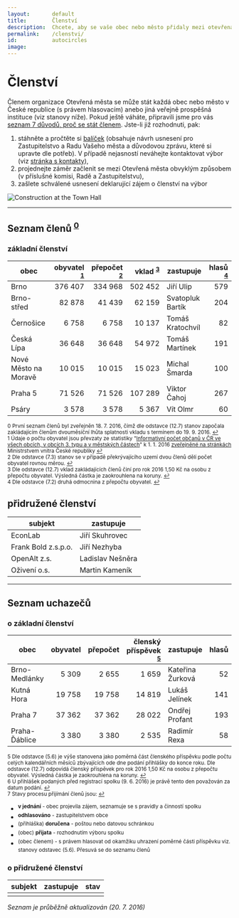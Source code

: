 ```yaml
---
layout:       default
title:        Členství
description:  Chcete, aby se vaše obec nebo město přidaly mezi otevřená města?
permalink:    /clenstvi/
id:           autocircles
image:
---
```


# Členství
Členem organizace Otevřená města se může stát každá obec nebo město v České republice (s právem hlasovacím) anebo jiná veřejně prospěšná instituce (viz stanovy níže). Pokud ještě váháte, připravili jsme pro vás [seznam 7 důvodů, proč se stát členem](/clenstvi/motivace/). Jste-li již rozhodnuti, pak:

1. stáhněte a pročtěte si [balíček](/balicek/) (obsahuje návrh usnesení pro Zastupitelstvo a Radu Vašeho města a důvodovou zprávu, které si upravte dle potřeb). V případě nejasností neváhejte kontaktovat výbor (viz [stránka s kontakty](/kontakty/)),
2. projednejte záměr začlenit se mezi Otevřená města obvyklým způsobem (v příslušné komisi, Radě a Zastupitelstvu),
3. zašlete schválené usnesení deklarující zájem o členství na výbor

![Construction at the Town Hall](/media/thumbnails/construction.jpg)

----

## Seznam členů <sup id="a0">[0](#f0)</sup>

### základní členství

obec | obyvatel <sup id="a1">[1](#f1)</sup> | přepočet <sup id="a2">[2](#f2)</sup> | vklad <sup id="a3">[3](#f3)</sup> | zastupuje | hlasů <sup id="a4">[4](#f4)</sup>
--- | ---:| ---:| ---:| --- | ---:
Brno | 376 407 | 334 968 | 502 452 | Jiří Ulip | 579
Brno-střed | 82 878 | 41 439 | 62 159 | Svatopluk Bartík | 204
Černošice | 6 758 | 6 758 | 10 137 | Tomáš Kratochvíl | 82
Česká Lípa | 36 648 | 36 648 | 54 972 | Tomáš Martínek | 191
Nové Město na Moravě | 10 015 | 10 015 | 15 023 | Michal Šmarda | 100
Praha 5 | 71 526 | 71 526 | 107 289 | Viktor Čahoj | 267
Psáry | 3 578 | 3 578 | 5 367 | Vít Olmr | 60

<sup><span id="f0">0</span> První seznam členů byl zveřejněn 18. 7. 2016, čímž dle odstavce (12.7) stanov započala zakládajícím členům dvouměsíční lhůta splatnosti vkladu s termínem do 19. 9. 2016. [↩](#a0)  
<span id="f1">1</span> Údaje o počtu obyvatel jsou převzaty ze statistiky "[Informativní počet občanů v ČR ve všech obcích, v obcích 3. typu a v městských částech](http://www.mvcr.cz/soubor/pocty-obyvatel-v-obcich-cr-pocet-obyvatel-k-1-1-2016-xls.aspx)" k 1. 1. 2016 [zveřejněné na stránkách](http://www.mvcr.cz/clanek/statistiky-pocty-obyvatel-v-obcich.aspx) Ministrstvem vnitra České republiky [↩](#a1)   
<span id="f2">2</span> Dle odstavce (7.3) stanov se v případě překrývajícího uzemí dvou členů dělí počet obyvatel rovnou měrou. [↩](#a2)   
<span id="f3">3</span> Dle odstavce (12.7) vklad zakládajících členů činí pro rok 2016 1,50 Kč na osobu z přepočtu obyvatel. Výsledná částka je zaokrouhlena na koruny. [↩](#a3)   
<span id="f4">4</span> Dle odstavce (7.2) druhá odmocnina z přepočtu obyvatel. [↩](#a4)</sup>

## přidružené členství

subjekt | zastupuje
--- | ---
EconLab | Jiří Skuhrovec
Frank Bold z.s.p.o. | Jiří Nezhyba
OpenAlt z.s. | Ladislav Nešněra
Oživení o.s. | Martin Kameník

----

## Seznam uchazečů

### o základní členství

obec | obyvatel | přepočet | členský příspěvek <sup id="a5">[5](#f5)</sup>  | zastupuje | hlasů | přihláška <sup id="a6">[6](#f6)</sup> | stav  <sup id="a7">[7](#f7)</sup>
--- | ---:| ---:| ---:| --- | ---:| --- | ---
Brno-Medlánky | 5 309 | 2 655 | 1 659 | Kateřina Žurková | 52 | červenec | přijata
Kutná Hora | 19 758 | 19 758 | 14 819 | Lukáš Jelínek | 141 | červen | přijata
Praha 7 | 37 362 | 37 362 | 28 022 | Ondřej Profant | 193 | červen | přijata
Praha-Ďáblice | 3 380 | 3 380 | 2 535 | Radimír Rexa | 58 | červen | přijata

<sup><span id="f5">5</span> Dle odstavce (5.6) je výše stanovena jako poměrná část členského příspěvku podle počtu celých kalendářních měsíců zbývajících ode dne podání přihlášky do konce roku. Dle odstavce (12.7) odpovídá členský příspěvek pro rok 2016 1,50 Kč na osobu z přepočtu obyvatel. Výsledná částka je zaokrouhlena na koruny. [↩](#a5)  
<span id="f6">6</span> U přihlášek podaných před registrací spolku (9. 6. 2016) je právě tento den považován za datum podání. [↩](#a6)  
<span id="f7">7</span> Stavy procesu přijímání členů jsou: [↩](#a)  
- <sup>**v jednání** - obec projevila zájem, seznamuje se s pravidly a činností spolku  
- <sup>**odhlasováno** - zastupitelstvem obce  </sup>
- <sup>(přihláška) **doručena** - poštou nebo datovou schránkou  </sup>
- <sup>(obec) **přijata** - rozhodnutím výboru spolku  </sup>
- <sup>(obec členem) - s právem hlasovat od okamžiku uhrazení poměrné části příspěvku viz. stanovy odstavec (5.6). Přesuvá se do seznamu členů  </sup>
</sup>

### o přidružené členství

subjekt | zastupuje | stav
--- | --- | ---
 |  |

*Seznam je průběžně aktualizován (20. 7. 2016)*
